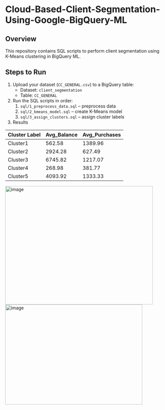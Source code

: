 # Cloud-Based-Client-Segmentation-Using-Google-BigQuery-ML

## Overview
This repository contains SQL scripts to perform client segmentation using K-Means clustering in BigQuery ML.

## Steps to Run
1. Upload your dataset (`CC_GENERAL.csv`) to a BigQuery table:
   - Dataset: `client_segmentation`
   - Table: `CC_GENERAL`
2. Run the SQL scripts in order:
   1. `sql/1_preprocess_data.sql` – preprocess data
   2. `sql/2_kmeans_model.sql` – create K-Means model
   3. `sql/3_assign_clusters.sql` – assign cluster labels
3. Results

| Cluster Label | Avg_Balance | Avg_Purchases |
| ------------- | ------------ | -------------- |
| Cluster1      | 562.58       | 1389.96        |
| Cluster2      | 2924.28      | 627.49         |
| Cluster3      | 6745.82      | 1217.07        |
| Cluster4      | 268.98       | 381.77         |
| Cluster5      | 4093.92      | 1333.33        |


<img width="466" height="374" alt="image" src="https://github.com/user-attachments/assets/bd8d60a3-6e1b-40d8-9397-a56f276ead4a" />

<img width="433" height="316" alt="image" src="https://github.com/user-attachments/assets/1f33fce1-7ca6-4d7d-aee5-b09015d8c6f4" />



